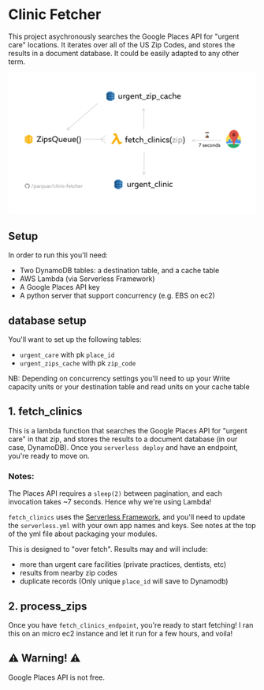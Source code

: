 # Clinic Fetcher

This project asychronously searches the Google Places API for "urgent care" locations. It iterates over all of the US Zip Codes, and stores the results in a document database. It could be easily adapted to any other term.

![](/clinic-fetcher.png)

## Setup

In order to run this you'll need:
- Two DynamoDB tables: a destination table, and a cache table
- AWS Lambda (via Serverless Framework)
- A Google Places API key
- A python server that support concurrency (e.g. EBS on ec2)

## database setup

You'll want to set up the following tables:

- `urgent_care` with pk `place_id` 
- `urgent_zips_cache` with pk `zip_code` 

NB: Depending on concurrency settings you'll need to up your Write capacity units or your destination table and read units on your cache table

## 1. fetch_clinics

This is a lambda function that searches the Google Places API for "urgent care" in that zip, and stores the results to a document database (in our case, DynamoDB). Once you `serverless deploy` and have an endpoint, you're ready to move on.

### Notes:

The Places API requires a `sleep(2)` between pagination, and each invocation takes ~7 seconds. Hence why we're using Lambda!

`fetch_clinics` uses the [Serverless Framework](http://serverless.com/), and you'll need to update the `serverless.yml` with your own app names and keys. See notes at the top of the yml file about packaging your modules.

This is designed to "over fetch". Results may and will include: 
- more than urgent care facilities (private practices, dentists, etc)
- results from nearby zip codes 
- duplicate records (Only unique `place_id` will save to Dynamodb)


## 2. process_zips

Once you have `fetch_clinics_endpoint`, you're ready to start fetching! I ran this on an micro ec2 instance and let it run for a few hours, and voila!  

## ⚠️ Warning! ⚠️

Google Places API is not free.
